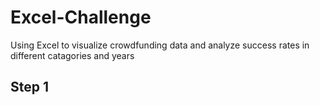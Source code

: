 # Excel-Challenge
Using Excel to visualize crowdfunding data and analyze success rates in different catagories and years

## Step 1
